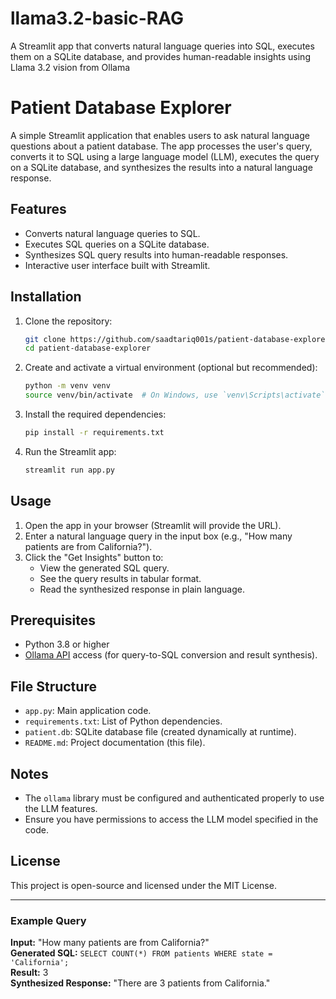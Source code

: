 # llama3.2-basic-RAG
A Streamlit app that converts natural language queries into SQL, executes them on a SQLite database, and provides human-readable insights using Llama 3.2 vision from Ollama

# Patient Database Explorer

A simple Streamlit application that enables users to ask natural language questions about a patient database. The app processes the user's query, converts it to SQL using a large language model (LLM), executes the query on a SQLite database, and synthesizes the results into a natural language response.

## Features
- Converts natural language queries to SQL.
- Executes SQL queries on a SQLite database.
- Synthesizes SQL query results into human-readable responses.
- Interactive user interface built with Streamlit.

## Installation

1. Clone the repository:
    ```bash
    git clone https://github.com/saadtariq001s/patient-database-explorer.git
    cd patient-database-explorer
    ```

2. Create and activate a virtual environment (optional but recommended):
    ```bash
    python -m venv venv
    source venv/bin/activate  # On Windows, use `venv\Scripts\activate`
    ```

3. Install the required dependencies:
    ```bash
    pip install -r requirements.txt
    ```

4. Run the Streamlit app:
    ```bash
    streamlit run app.py
    ```

## Usage
1. Open the app in your browser (Streamlit will provide the URL).
2. Enter a natural language query in the input box (e.g., "How many patients are from California?").
3. Click the "Get Insights" button to:
    - View the generated SQL query.
    - See the query results in tabular format.
    - Read the synthesized response in plain language.

## Prerequisites
- Python 3.8 or higher
- [Ollama API](https://ollama.com/) access (for query-to-SQL conversion and result synthesis).

## File Structure
- `app.py`: Main application code.
- `requirements.txt`: List of Python dependencies.
- `patient.db`: SQLite database file (created dynamically at runtime).
- `README.md`: Project documentation (this file).

## Notes
- The `ollama` library must be configured and authenticated properly to use the LLM features.
- Ensure you have permissions to access the LLM model specified in the code.

## License
This project is open-source and licensed under the MIT License.

---

### Example Query
**Input:** "How many patients are from California?"  
**Generated SQL:** `SELECT COUNT(*) FROM patients WHERE state = 'California';`  
**Result:** 3  
**Synthesized Response:** "There are 3 patients from California."
